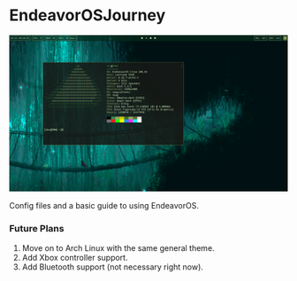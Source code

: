 # EndeavorOSJourney

![Terminal!](https://github.com/TannerUptegrove/EndeavorOSJourney/blob/main/Pictures/Terminal.png)



Config files and a basic guide to using EndeavorOS.

### Future Plans
1. Move on to Arch Linux with the same general theme.
2. Add Xbox controller support.
3. Add Bluetooth support (not necessary right now).
